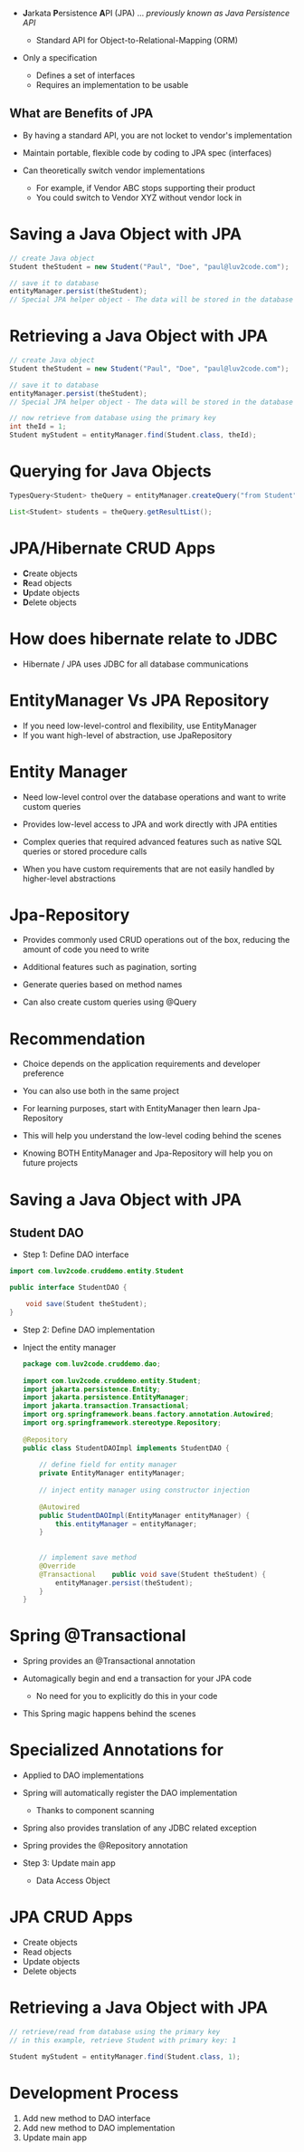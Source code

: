 - **J**arkata **P**ersistence **A**PI (JPA) ... *previously known as Java Persistence API*
	- Standard API for Object-to-Relational-Mapping (ORM)

- Only a specification
	- Defines a set of interfaces
	- Requires an implementation to be usable

## What are Benefits of JPA

- By having a standard API, you are not locket to vendor's implementation

- Maintain portable, flexible code by coding to JPA spec (interfaces)

- Can theoretically switch vendor implementations
	- For example, if Vendor ABC stops supporting their product
	- You could switch to Vendor XYZ without vendor lock in

# Saving a Java Object with JPA

```java
// create Java object
Student theStudent = new Student("Paul", "Doe", "paul@luv2code.com");

// save it to database
entityManager.persist(theStudent);
// Special JPA helper object - The data will be stored in the database SQL insert
```

# Retrieving a Java Object with JPA

```java
// create Java object
Student theStudent = new Student("Paul", "Doe", "paul@luv2code.com");

// save it to database
entityManager.persist(theStudent);
// Special JPA helper object - The data will be stored in the database SQL insert

// now retrieve from database using the primary key
int theId = 1;
Student myStudent = entityManager.find(Student.class, theId);
```


# Querying for Java Objects

```java
TypesQuery<Student> theQuery = entityManager.createQuery("from Student", Student.class);

List<Student> students = theQuery.getResultList();
```

# JPA/Hibernate CRUD Apps

- **C**reate objects
- **R**ead objects
- **U**pdate objects
- **D**elete objects

# How does hibernate relate to JDBC

- Hibernate / JPA uses JDBC for all database communications



# EntityManager Vs JPA Repository

- If you need low-level-control and flexibility, use EntityManager
- If you want high-level of abstraction, use JpaRepository

# Entity Manager

- Need low-level control over the database operations and want to write custom queries

- Provides low-level access to JPA and work directly with JPA entities

- Complex queries that required advanced features such as native SQL queries or stored procedure calls

- When you have custom requirements that are not easily handled by higher-level abstractions

# Jpa-Repository

- Provides commonly used CRUD operations out of the box, reducing the amount of code you need to write

- Additional features such as pagination, sorting

- Generate queries based on method names

- Can also create custom queries using @Query

# Recommendation

- Choice depends on the application requirements and developer preference
- You can also use both in the same project

- For learning purposes, start with EntityManager then learn Jpa-Repository
- This will help you understand the low-level coding behind the scenes
- Knowing BOTH EntityManager and Jpa-Repository will help you on future projects

# Saving a Java Object with JPA

## Student DAO

- Step 1: Define DAO interface

```java
import com.luv2code.cruddemo.entity.Student

public interface StudentDAO {

	void save(Student theStudent);
}
```

- Step 2: Define DAO implementation

- Inject the entity manager

	```java
	package com.luv2code.cruddemo.dao;  
	  
	import com.luv2code.cruddemo.entity.Student;  
	import jakarta.persistence.Entity;  
	import jakarta.persistence.EntityManager;  
	import jakarta.transaction.Transactional;  
	import org.springframework.beans.factory.annotation.Autowired;  
	import org.springframework.stereotype.Repository;  
	  
	@Repository  
	public class StudentDAOImpl implements StudentDAO {  
	  
	    // define field for entity manager  
	    private EntityManager entityManager;  
	  
	    // inject entity manager using constructor injection  
	  
	    @Autowired  
	    public StudentDAOImpl(EntityManager entityManager) {  
	        this.entityManager = entityManager;  
	    }  
	  
	  
	    // implement save method  
	    @Override  
	    @Transactional    public void save(Student theStudent) {  
	        entityManager.persist(theStudent);  
	    }  
	}
	```

# Spring @Transactional

- Spring provides an @Transactional annotation
- Automagically begin and end a transaction for your JPA code
	- No need for you to explicitly do this in your code

- This Spring magic happens behind the scenes


# Specialized Annotations for 

- Applied to DAO implementations

- Spring will automatically register the DAO implementation
	- Thanks to component scanning

- Spring also provides translation of any JDBC related exception

 - Spring provides the @Repository annotation


- Step 3: Update main app
	- Data Access Object


# JPA CRUD Apps

- Create objects
- Read objects
- Update objects
- Delete objects


# Retrieving a Java Object with JPA

```java
// retrieve/read from database using the primary key
// in this example, retrieve Student with primary key: 1

Student myStudent = entityManager.find(Student.class, 1);
```


# Development Process

1. Add new method to DAO interface
2. Add new method to DAO implementation
3. Update main app